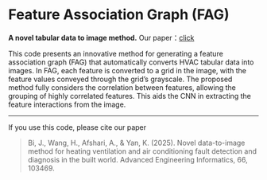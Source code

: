# Feature Association Graph (FAG)
__A novel tabular data to image method.__ Our paper：[click](https://www.sciencedirect.com/science/article/pii/S1474034625003623)   
   
This code presents an innovative method for generating a feature association graph (FAG) that automatically converts HVAC tabular data into images. In FAG, each feature is converted to a grid in the image, with the feature values conveyed through the grid’s grayscale. The proposed method fully considers the correlation between features, allowing the grouping of highly correlated features. This aids the CNN in extracting the feature interactions from the image.  

---
If you use this code, please cite our paper
> Bi, J., Wang, H., Afshari, A., & Yan, K. (2025). Novel data-to-image method for heating ventilation and air conditioning fault detection and diagnosis in the built world. Advanced Engineering Informatics, 66, 103469.
